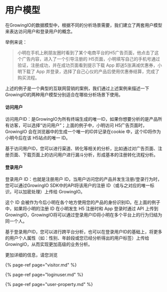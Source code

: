 # 用户模型

在GrowingIO的数据模型中，根据不同的分析场景需要，我们建立了两套用户模型来表达访问用户和登录用户的概念。

举例来说：

> 小明在手机上刷朋友圈时看到了某个电商平台的H5广告页面，他点击了这个广告内容，进入了一个引导注册的 H5页面，小明填写自己的手机号通过验证，注册成功，并在成功页面看到提示下载 App 即送5涨满减优惠券，小明下载了 App 并登录，选择了自己心仪的产品后使用优惠券结算，完成了购买流程。

上述的例子是一个典型的互联网营销的案例，我们通过上述案例来描述一下GrowingIO的两种用户模型分别适合在哪些分析场景下使用。

#### 访问用户 <a id="fang-wen-yong-hu"></a>

访问用户ID：是GrowingIO为所有终端生成的唯一ID，如果你想要分析的是产品所有访客，可以选择“访问用户”；上面的例子中，小明访问 H5广告页面时，GrowingIO 会在浏览器中的生成一个唯一的ID并记录在cookie 中，这个ID将作为小明今后在该 H5站点的唯一 ID。

基于访问用户ID，您可以进行渠道、转化等相关的分析，比如通过对广告页面、注册页面、下载页面上的访问用户进行漏斗分析，形成基本的注册转化流程分析。

####  登录用户 <a id="deng-lu-yong-hu"></a>

登录用户 ID：也就是注册用户 ID，当用户访问您的产品并发生注册/登录行为时，您可以通过GrowingIO SDK中的API将该用户的注册 ID（或与之对应的唯一标识，可以加密处理）上传给 GrowingIO。

这个 ID 会被作为今后小明在各个地方使用您的产品的身份识别ID。在上面的例子中，如果将小明的注册 ID 在小明发生 H5 注册时和 App 登录时通过 API 上传到 GrowingIO，GrowingIO将可以通过登录用户ID将小明在多个平台上的行为归结为同一个人。

基于登录用户ID，您可以进行跨平台分析，也可以在登录用户ID的基础上，将更多的用户个人属性（如：性别、年龄段或您已经分析得出的用户标签）上传给GrowingIO，从而实现更加高级的业务分析。

更加详细的信息，请您浏览

{% page-ref page="visitor.md" %}

{% page-ref page="loginuser.md" %}

{% page-ref page="user-property.md" %}

